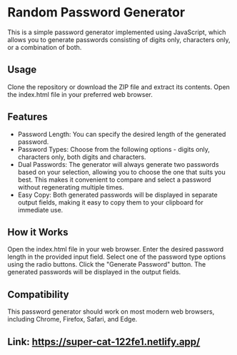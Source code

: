 # Random Password Generator
This is a simple password generator implemented using JavaScript, which allows you to generate passwords consisting of digits only, characters only, or a combination of both.

## Usage
Clone the repository or download the ZIP file and extract its contents.
Open the index.html file in your preferred web browser.

## Features
* Password Length: You can specify the desired length of the generated password.
* Password Types: Choose from the following options - digits only, characters only, both digits and characters.
* Dual Passwords: The generator will always generate two passwords based on your selection, allowing you to choose the one that suits you best. This makes it convenient to compare and select a password without regenerating multiple times.
* Easy Copy: Both generated passwords will be displayed in separate output fields, making it easy to copy them to your clipboard for immediate use.

## How it Works
Open the index.html file in your web browser.
Enter the desired password length in the provided input field.
Select one of the password type options using the radio buttons.
Click the "Generate Password" button.
The generated passwords will be displayed in the output fields.

## Compatibility
This password generator should work on most modern web browsers, including Chrome, Firefox, Safari, and Edge.

## Link: https://super-cat-122fe1.netlify.app/
